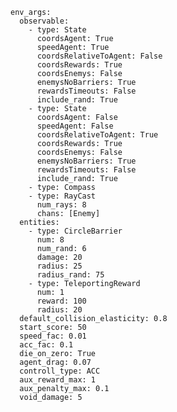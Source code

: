     env_args:
      observable:
        - type: State
          coordsAgent: True
          speedAgent: True
          coordsRelativeToAgent: False
          coordsRewards: True
          coordsEnemys: False
          enemysNoBarriers: True
          rewardsTimeouts: False
          include_rand: True
        - type: State
          coordsAgent: False
          speedAgent: False
          coordsRelativeToAgent: True
          coordsRewards: True
          coordsEnemys: False
          enemysNoBarriers: True
          rewardsTimeouts: False
          include_rand: True
        - type: Compass
        - type: RayCast
          num_rays: 8
          chans: [Enemy]
      entities:
        - type: CircleBarrier
          num: 8
          num_rand: 6
          damage: 20
          radius: 25
          radius_rand: 75
        - type: TeleportingReward
          num: 1
          reward: 100
          radius: 20
      default_collision_elasticity: 0.8
      start_score: 50
      speed_fac: 0.01
      acc_fac: 0.1
      die_on_zero: True
      agent_drag: 0.07
      controll_type: ACC
      aux_reward_max: 1
      aux_penalty_max: 0.1
      void_damage: 5
